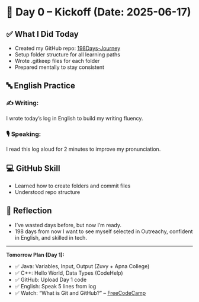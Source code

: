 # 🌟 Day 0 – Kickoff (Date: 2025-06-17)

## ✅ What I Did Today

- Created my GitHub repo: [198Days-Journey](https://github.com/Wanderer65/198Days-Journey)
- Setup folder structure for all learning paths
- Wrote .gitkeep files for each folder
- Prepared mentally to stay consistent

## 🔤 English Practice

### ✍️ Writing:
I wrote today’s log in English to build my writing fluency.

### 🎙️ Speaking:
I read this log aloud for 2 minutes to improve my pronunciation.

## 💻 GitHub Skill

- Learned how to create folders and commit files
- Understood repo structure

## 🔁 Reflection

- I’ve wasted days before, but now I’m ready.
- 198 days from now I want to see myself selected in Outreachy, confident in English, and skilled in tech.

---

**Tomorrow Plan (Day 1):**

- ✅ Java: Variables, Input, Output (Zuvy + Apna College)
- ✅ C++: Hello World, Data Types (CodeHelp)
- ✅ GitHub: Upload Day 1 code
- ✅ English: Speak 5 lines from log
- ✅ Watch: “What is Git and GitHub?” – [FreeCodeCamp](https://youtu.be/RGOj5yH7evk)

